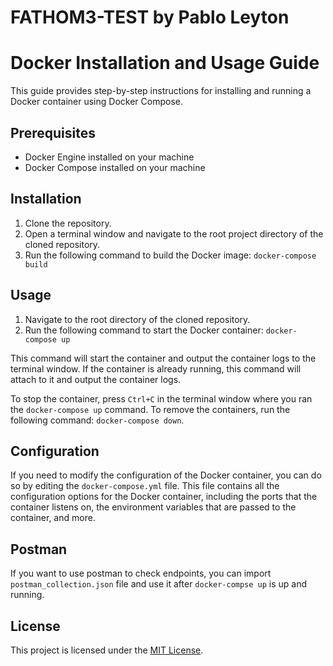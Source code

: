 # FATHOM3-TEST by Pablo Leyton


# Docker Installation and Usage Guide

This guide provides step-by-step instructions for installing and running a Docker container using Docker Compose.

## Prerequisites
- Docker Engine installed on your machine
- Docker Compose installed on your machine

## Installation
1. Clone the repository.
2. Open a terminal window and navigate to the root project directory of the cloned repository.
3. Run the following command to build the Docker image: `docker-compose build`

## Usage
1. Navigate to the root directory of the cloned repository.
2. Run the following command to start the Docker container: `docker-compose up`


This command will start the container and output the container logs to the terminal window. If the container is already running, this command will attach to it and output the container logs.

To stop the container, press `Ctrl+C` in the terminal window where you ran the `docker-compose up` command.
To remove the containers, run the following command: `docker-compose down`.

## Configuration
If you need to modify the configuration of the Docker container, you can do so by editing the `docker-compose.yml` file. This file contains all the configuration options for the Docker container, including the ports that the container listens on, the environment variables that are passed to the container, and more.

## Postman
If you want to use postman to check endpoints, you can import `postman_collection.json` file and use it after `docker-compse up` is up and running.

## License
This project is licensed under the [MIT License](LICENSE).
